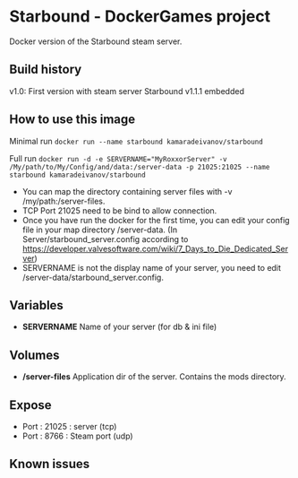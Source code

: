 # Starbound - DockerGames project

Docker version of the Starbound steam server.

## Build history
v1.0: First version with steam server Starbound v1.1.1 embedded

## How to use this image
Minimal run
`docker run --name starbound kamaradeivanov/starbound`

Full run
`docker run -d -e SERVERNAME="MyRoxxorServer" -v /My/path/to/My/Config/and/data:/server-data
-p 21025:21025 --name starbound kamaradeivanov/starbound`

- You can map the directory containing server files with -v /my/path:/server-files.  
- TCP Port 21025 need to be bind to allow connection.
- Once you have run the docker for the first time, you can edit your config file in your map directory /server-data. (In Server/starbound_server.config according to https://developer.valvesoftware.com/wiki/7_Days_to_Die_Dedicated_Server)
- SERVERNAME is not the display name of your server, you need to edit /server-data/starbound_server.config.

## Variables
+ __SERVERNAME__
Name of your server (for db & ini file)

## Volumes
+ __/server-files__
Application dir of the server. Contains the mods directory.

## Expose
+ Port : 21025 : server (tcp)
+ Port :  8766 : Steam port (udp)

## Known issues
